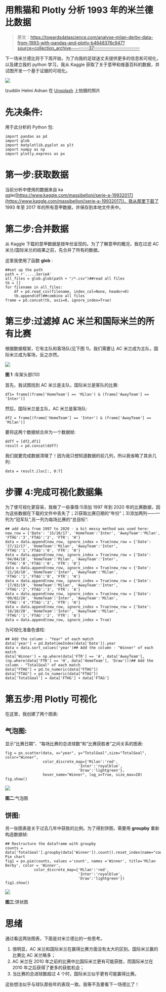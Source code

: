 # 用熊猫和 Plotly 分析 1993 年的米兰德比数据

> 原文：<https://towardsdatascience.com/analyse-milan-derby-data-from-1993-with-pandas-and-plotly-b4648376c947?source=collection_archive---------37----------------------->

下一场米兰德比将于下周开始，为了向我的足球迷丈夫提供更多的信息和可视化，以及建立我的 python 学习，我从 Kaggle 获取了关于意甲和维基百科的数据，并试图开发一个基于证据的可视化。

![](img/54fbd6597963216e4c8ebc30b1a155d5.png)

Izuddin Helmi Adnan 在 [Unsplash](https://unsplash.com/s/photos/soccer--derby?utm_source=unsplash&amp;utm_medium=referral&amp;utm_content=creditCopyText) 上拍摄的照片

# **先决条件:**

用于此分析的 Python 包:

```
import pandas as pd
import glob
import matplotlib.pyplot as plt
import numpy as np
import plotly.express as px
```

# **第一步:获取数据**

当前分析中使用的数据来自 ka ggle([https://www.kaggle.com/massibelloni/serie-a-19932017](https://www.kaggle.com/massibelloni/serie-a-19932017))，我从那里下载了 1993 年至 2017 年的所有意甲数据，并保存到本地文件夹中。

# **第二步:合并数据**

从 Kaggle 下载的意甲数据是按年份呈现的。为了了解意甲的概况，我在过滤 AC 米兰/国际米兰的结果之前，先合并了所有的数据。

这里我使用了函数 **glob** :

```
##set up the path
path = r'.....SerieA'
all_files = glob.glob(path + "/*.csv")##read all files
tb = []
for filename in all_files:
    df = pd.read_csv(filename, index_col=None, header=0)
    tb.append(df)##combine all files
frame = pd.concat(tb, axis=0, ignore_index=True)
```

# **第三步:过滤掉 AC 米兰和国际米兰的所有比赛**

根据数据框架，它有主队和客场队(见下图 1)。我们需要让 AC 米兰成为主队，国际米兰成为客场，反之亦然。

![](img/06eeeeab8413ef20956bfabad3c6097c.png)

**图 1** :车架头部(10)

首先，我试图找到 AC 米兰是主队，国际米兰是客队的比赛:

```
df1= frame[(frame['HomeTeam'] == 'Milan') & (frame['AwayTeam'] == 'Inter')]
```

然后，国际米兰是主队，AC 米兰是客场队:

```
df2 = frame[(frame['HomeTeam'] == 'Inter') & (frame['AwayTeam'] == 'Milan')]
```

要将这两个数据帧合并为一个数据帧:

```
ddff = [df2,df1]
result = pd.concat(ddff)
```

我们就要完成数据清理了！因为我只想知道数据的前几列，所以我省略了其余几列:

```
data = result.iloc[:, 0:7]
```

# **步骤 4:完成可视化数据集**

为了使可视化更容易，我做了一些事情:1)添加 1997 年到 2020 年的比赛数据，因为这些数据在下载的文件中丢失了；2)获取比赛日期的“年份”；3)添加两列——一列为“冠军队”,另一列为每场比赛的“总目标”:

```
## add data from 1997 to 2020 - a bit messy method was used here:
new_row = {'Date': '15/10/17', 'HomeTeam':'Inter', 'AwayTeam':'Milan', 'FTHG':'3','FTAG':'2', 'FTR': 'H'} 
data = data.append(new_row, ignore_index = True)new_row = {'Date': '27/12/17', 'HomeTeam':'Milan', 'AwayTeam':'Inter', 'FTHG':'1','FTAG':'0', 'FTR': 'H'} 
data = data.append(new_row, ignore_index = True)new_row = {'Date': '04/04/18', 'HomeTeam':'Milan', 'AwayTeam':'Inter', 'FTHG':'0','FTAG':'0', 'FTR': 'D'} 
data = data.append(new_row, ignore_index = True)new_row = {'Date': '21/10/18', 'HomeTeam':'Inter', 'AwayTeam':'Milan', 'FTHG':'1','FTAG':'0', 'FTR': 'H'} 
data = data.append(new_row, ignore_index = True)new_row = {'Date': '17/03/19', 'HomeTeam':'Milan', 'AwayTeam':'Inter', 'FTHG':'2','FTAG':'3', 'FTR': 'A'} 
data = data.append(new_row, ignore_index = True)new_row = {'Date': '09/02/20', 'HomeTeam':'Inter', 'AwayTeam':'Milan', 'FTHG':'4','FTAG':'2', 'FTR': 'H'} 
data = data.append(new_row, ignore_index = True)new_row = {'Date': '18/10/20', 'HomeTeam':'Inter', 'AwayTeam':'Milan', 'FTHG':'1','FTAG':'2', 'FTR': 'A'} 
data = data.append(new_row, ignore_index = True)
```

为可视化准备色谱柱:

```
## Add the column - "Year" of each match
data['year'] = pd.DatetimeIndex(data['Date']).year
data = data.sort_values('year')## Add the column - "Winner" of each match
data['Winner'] = np.where(data['FTR'] == 'A', data['AwayTeam'], (np.where(data['FTR'] == 'H', data['HomeTeam'], 'Draw')))## Add the column - "TotalGoal" of each match
data["FTHG"] = pd.to_numeric(data["FTHG"])
data["FTAG"] = pd.to_numeric(data["FTAG"])
data['TotalGoal'] = data['FTHG'] + data['FTAG']
```

# 第五步:用 Plotly 可视化

在这里，我创建了两个图表:

## **气泡图:**

显示“比赛日期”、“每场比赛的总进球数”和“比赛获胜者”之间关系的图表:

```
fig = px.scatter(data, x="year", y="TotalGoal",size="TotalGoal", color="Winner",
                 color_discrete_map={'Milan':'red',
                                 'Inter':'royalblue',
                                 'Draw':'lightgreen'},
                 hover_name="Winner", log_x=True, size_max=20)
fig.show()
```

![](img/e9f4cd2660e54b62e5ce578dc263fec8.png)

**图二**:气泡图

## **饼图:**

另一张图表是关于过去几年中获胜的比例。为了得到饼图，需要用 **groupby** 重新构造数据帧:

```
## Restructure the dataframe with groupby
counts = data['TotalGoal'].groupby(data['Winner']).count().reset_index(name="count")## Pie chart
fig1 = px.pie(counts, values ='count', names ='Winner', title='Milan Derby', color = 'Winner',
             color_discrete_map={'Milan':'red',
                                 'Inter':'royalblue',
                                 'Draw':'lightgreen'})
fig1.show()
```

![](img/d489d97ece69c9ee2b637662055a0238.png)

**图三**:饼状图

# **思绪**

通过看这两张图表，下面是对米兰德比的一些思考。

1.  很明显，AC 米兰和国际米兰在赢得比赛方面没有太大的区别。国际米兰赢的比赛比 AC 米兰略多；
2.  AC 米兰在 2010 年之前的比赛中比国际米兰更有可能获胜，而国际米兰在 2010 年之后获得了更多的获胜机会；
3.  当比赛的总进球数超过 4 个时，国际米兰似乎更有可能赢得比赛。

这些想法似乎与球队那些年的表现一致。我等不及要看下一场德比了！